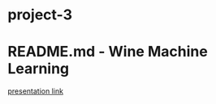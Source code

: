 # project-3
# README.md - Wine Machine Learning

[presentation link](https://docs.google.com/presentation/d/1N-f0Op63flI7O2gbPgGN0Pstkd7OkGQKAus4lXZFlB0/edit?usp=sharing)

